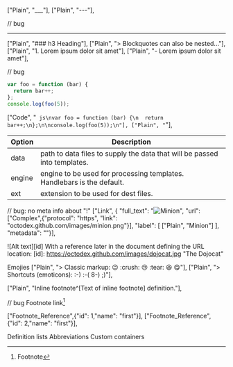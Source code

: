 ["Plain", "___"],
["Plain", "---"],

// bug
***

["Plain", "### h3 Heading"],
["Plain", "> Blockquotes can also be nested..."],
["Plain", "1. Lorem ipsum dolor sit amet"],
["Plain", "- Lorem ipsum dolor sit amet"],

// bug
```js
var foo = function (bar) {
  return bar++;
};
console.log(foo(5));
```
["Code", "` js\nvar foo = function (bar) {\n  return bar++;\n};\n\nconsole.log(foo(5));\n"],
["Plain", "`"],


| Option | Description |
| ------ | ----------- |
| data   | path to data files to supply the data that will be passed into templates. |
| engine | engine to be used for processing templates. Handlebars is the default. |
| ext    | extension to be used for dest files. |


// bug: no meta info about "!"
["Link", {
    "full_text": "![Minion](https://octodex.github.com/images/minion.png)",
    "url": ["Complex",{"protocol": "https", "link": "octodex.github.com/images/minion.png"}],
    "label": [ ["Plain", "Minion"] ],
    "metadata": ""}],


![Alt text][id]
With a reference later in the document defining the URL location:
[id]: https://octodex.github.com/images/dojocat.jpg  "The Dojocat"


Emojies
["Plain", "> Classic markup: :wink: :crush: :cry: :tear: :laughing: :yum:"],
["Plain", "> Shortcuts (emoticons): :-) :-( 8-) ;)"],

["Plain", "Inline footnote^[Text of inline footnote] definition."],

// bug
Footnote link[^first]
[^first]: Footnote

["Footnote_Reference",{"id": 1,"name": "first"}],
["Footnote_Reference",{"id": 2,"name": "first"}],


Definition lists
Abbreviations
Custom containers
